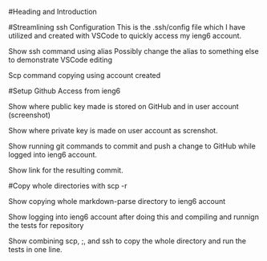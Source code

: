#Heading and Introduction

#Streamlining ssh Configuration
This is the .ssh/config file which I have utilized and created with VSCode to quickly access my ieng6 account.

Show ssh command using alias
Possibly change the alias to something else to demonstrate VSCode editing 

Scp command copying using account created

#Setup Github Access from ieng6

Show where public key made is stored on GitHub and in user account (screenshot)

Show where private key is made on user account as screnshot.

Show running git commands to commit and push a change to GitHub while logged into ieng6 account.

Show link for the resulting commit.

#Copy whole directories with scp -r 

Show copying whole markdown-parse directory to ieng6 account

Show logging into ieng6 account after doing this and compiling and runnign the tests for repository

Show combining scp, ;, and ssh to copy the whole directory and run the tests in one line. 
